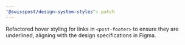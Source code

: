```yaml
---
'@swisspost/design-system-styles': patch
---
```


Refactored hover styling for links in `<post-footer>` to ensure they are underlined, aligning with the design specifications in Figma.